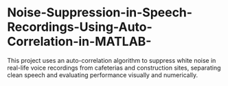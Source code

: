 # Noise-Suppression-in-Speech-Recordings-Using-Auto-Correlation-in-MATLAB-
This project uses an auto-correlation algorithm to suppress white noise in real-life voice recordings from cafeterias and construction sites, separating clean speech and evaluating performance visually and numerically.
